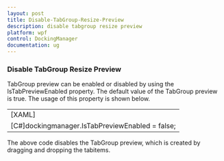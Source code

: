```yaml
---
layout: post
title: Disable-TabGroup-Resize-Preview
description: disable tabgroup resize preview
platform: wpf
control: DockingManager
documentation: ug
---
```


### Disable TabGroup Resize Preview

TabGroup preview can be enabled or disabled by using the IsTabPreviewEnabled property. The default value of the TabGroup preview is true. The usage of this property is shown below.



<table>
<tr>
<td>
[XAML]<syncfusion:DockingManager Name="dockingmanager" IsTabPreviewEnabled="False" UseDocumentContainer="True">            <Grid syncfusion:DockingManager.Header="tab1" syncfusion:DockingManager.State="Document"/>            <Grid syncfusion:DockingManager.Header="tab2" syncfusion:DockingManager.State="Document"/>        </syncfusion:DockingManager></td></tr>
<tr>
<td>
[C#]dockingmanager.IsTabPreviewEnabled = false;</td></tr>
</table>


The above code disables the TabGroup preview, which is created by dragging and dropping the tabitems.

